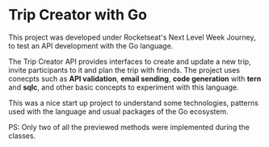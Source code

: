 # Trip Creator with Go

This project was developed under Rocketseat's Next Level Week Journey, to test an API development with the Go language.

The Trip Creator API provides interfaces to create and update a new trip, invite participants to it and plan the trip with friends.
The project uses conecpts such as **API validation**, **email sending**, **code generation** with **tern** and **sqlc**, and other basic concepts to experiment with this language.

This was a nice start up project to understand some technologies, patterns used with the language and usual packages of the Go ecosystem.

PS: Only two of all the previewed methods were implemented during the classes.
